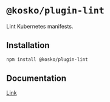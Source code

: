 # `@kosko/plugin-lint`

Lint Kubernetes manifests.

## Installation

```sh
npm install @kosko/plugin-lint
```

## Documentation

[Link](https://kosko.dev/docs/plugins/lint)
